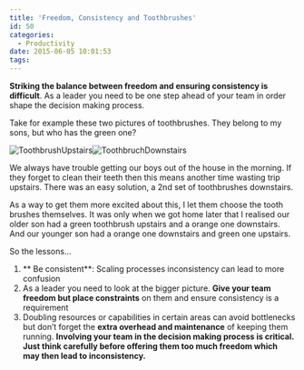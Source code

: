 ```yaml
---
title: 'Freedom, Consistency and Toothbrushes'
id: 50
categories:
  - Productivity
date: 2015-06-05 10:01:53
tags:
---
```


**Striking the balance between freedom and ensuring consistency is difficult**. As a leader you need to be one step ahead of your team in order shape the decision making process.

Take for example these two pictures of toothbrushes. They belong to my sons, but who has the green one?

![ToothbrushUpstairs](http://162.144.28.164/~writtep3/leadtechie/wp-content/uploads/2015/06/ToothbrushUpstairs-300x225.jpg)![ToothbruchDownstairs](http://162.144.28.164/~writtep3/leadtechie/wp-content/uploads/2015/06/ToothbruchDownstairs-300x225.jpg)

We always have trouble getting our boys out of the house in the morning. If they forget to clean their teeth then this means another time wasting trip upstairs. There was an easy solution, a 2nd set of toothbrushes downstairs.

As a way to get them more excited about this, I let them choose the tooth brushes themselves. It was only when we got home later that I realised our older son had a green toothbrush upstairs and a orange one downstairs. And our younger son had a orange one downstairs and green one upstairs.

So the lessons...

1.  ** Be consistent**: Scaling processes inconsistency can lead to more confusion
2.  As a leader you need to look at the bigger picture. **Give your team freedom but place constraints** on them and ensure consistency is a requirement
3.  Doubling resources or capabilities in certain areas can avoid bottlenecks but don’t forget the **extra overhead and maintenance** of keeping them running.
**Involving your team in the decision making process is critical. Just think carefully before offering them too much freedom which may then lead to inconsistency.**